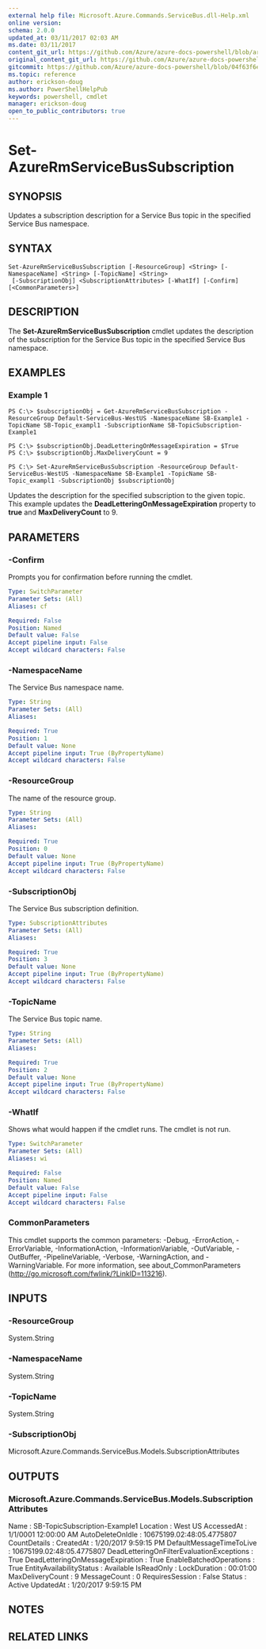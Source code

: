 ```yaml
---
external help file: Microsoft.Azure.Commands.ServiceBus.dll-Help.xml
online version:
schema: 2.0.0
updated_at: 03/11/2017 02:03 AM
ms.date: 03/11/2017
content_git_url: https://github.com/Azure/azure-docs-powershell/blob/armsql/azureps-cmdlets-docs/ResourceManager/AzureRM.ServiceBus/v0.1.0/Set-AzureRmServiceBusSubscription.md
original_content_git_url: https://github.com/Azure/azure-docs-powershell/blob/armsql/azureps-cmdlets-docs/ResourceManager/AzureRM.ServiceBus/v0.1.0/Set-AzureRmServiceBusSubscription.md
gitcommit: https://github.com/Azure/azure-docs-powershell/blob/04f63f6e685743ace2c57eb157574e34e8610b1c
ms.topic: reference
author: erickson-doug
ms.author: PowerShellHelpPub
keywords: powershell, cmdlet
manager: erickson-doug
open_to_public_contributors: true
---
```


# Set-AzureRmServiceBusSubscription

## SYNOPSIS
Updates a subscription description for a Service Bus topic in the specified Service Bus namespace.

## SYNTAX

```
Set-AzureRmServiceBusSubscription [-ResourceGroup] <String> [-NamespaceName] <String> [-TopicName] <String>
 [-SubscriptionObj] <SubscriptionAttributes> [-WhatIf] [-Confirm] [<CommonParameters>]
```

## DESCRIPTION
The **Set-AzureRmServiceBusSubscription** cmdlet updates the description of the subscription for the Service Bus topic in the specified Service Bus namespace.

## EXAMPLES

### Example 1
```
PS C:\> $subscriptionObj = Get-AzureRmServiceBusSubscription -ResourceGroup Default-ServiceBus-WestUS -NamespaceName SB-Example1 -TopicName SB-Topic_exampl1 -SubscriptionName SB-TopicSubscription-Example1

PS C:\> $subscriptionObj.DeadLetteringOnMessageExpiration = $True
PS C:\> $subscriptionObj.MaxDeliveryCount = 9

PS C:\> Set-AzureRmServiceBusSubscription -ResourceGroup Default-ServiceBus-WestUS -NamespaceName SB-Example1 -TopicName SB-Topic_exampl1 -SubscriptionObj $subscriptionObj
```

Updates the description for the specified subscription to the given topic. This example updates the **DeadLetteringOnMessageExpiration** property to **true** and **MaxDeliveryCount** to 9.

## PARAMETERS

### -Confirm
Prompts you for confirmation before running the cmdlet.

```yaml
Type: SwitchParameter
Parameter Sets: (All)
Aliases: cf

Required: False
Position: Named
Default value: False
Accept pipeline input: False
Accept wildcard characters: False
```

### -NamespaceName
The Service Bus namespace name.

```yaml
Type: String
Parameter Sets: (All)
Aliases: 

Required: True
Position: 1
Default value: None
Accept pipeline input: True (ByPropertyName)
Accept wildcard characters: False
```

### -ResourceGroup
The name of the resource group.

```yaml
Type: String
Parameter Sets: (All)
Aliases: 

Required: True
Position: 0
Default value: None
Accept pipeline input: True (ByPropertyName)
Accept wildcard characters: False
```

### -SubscriptionObj
The Service Bus subscription definition.

```yaml
Type: SubscriptionAttributes
Parameter Sets: (All)
Aliases: 

Required: True
Position: 3
Default value: None
Accept pipeline input: True (ByPropertyName)
Accept wildcard characters: False
```

### -TopicName
The Service Bus topic name.

```yaml
Type: String
Parameter Sets: (All)
Aliases: 

Required: True
Position: 2
Default value: None
Accept pipeline input: True (ByPropertyName)
Accept wildcard characters: False
```

### -WhatIf
Shows what would happen if the cmdlet runs.
The cmdlet is not run.

```yaml
Type: SwitchParameter
Parameter Sets: (All)
Aliases: wi

Required: False
Position: Named
Default value: False
Accept pipeline input: False
Accept wildcard characters: False
```

### CommonParameters
This cmdlet supports the common parameters: -Debug, -ErrorAction, -ErrorVariable, -InformationAction, -InformationVariable, -OutVariable, -OutBuffer, -PipelineVariable, -Verbose, -WarningAction, and -WarningVariable. For more information, see about_CommonParameters (http://go.microsoft.com/fwlink/?LinkID=113216).

## INPUTS

### -ResourceGroup
 System.String

### -NamespaceName
 System.String

### -TopicName
 System.String

### -SubscriptionObj
 Microsoft.Azure.Commands.ServiceBus.Models.SubscriptionAttributes

## OUTPUTS

### Microsoft.Azure.Commands.ServiceBus.Models.SubscriptionAttributes
Name                                      : SB-TopicSubscription-Example1
Location                                  : West US
AccessedAt                                : 1/1/0001 12:00:00 AM
AutoDeleteOnIdle                          : 10675199.02:48:05.4775807
CountDetails                              : 
CreatedAt                                 : 1/20/2017 9:59:15 PM
DefaultMessageTimeToLive                  : 10675199.02:48:05.4775807
DeadLetteringOnFilterEvaluationExceptions : True
DeadLetteringOnMessageExpiration          : True
EnableBatchedOperations                   : True
EntityAvailabilityStatus                  : Available
IsReadOnly                                : 
LockDuration                              : 00:01:00
MaxDeliveryCount                          : 9
MessageCount                              : 0
RequiresSession                           : False
Status                                    : Active
UpdatedAt                                 : 1/20/2017 9:59:15 PM

## NOTES

## RELATED LINKS

